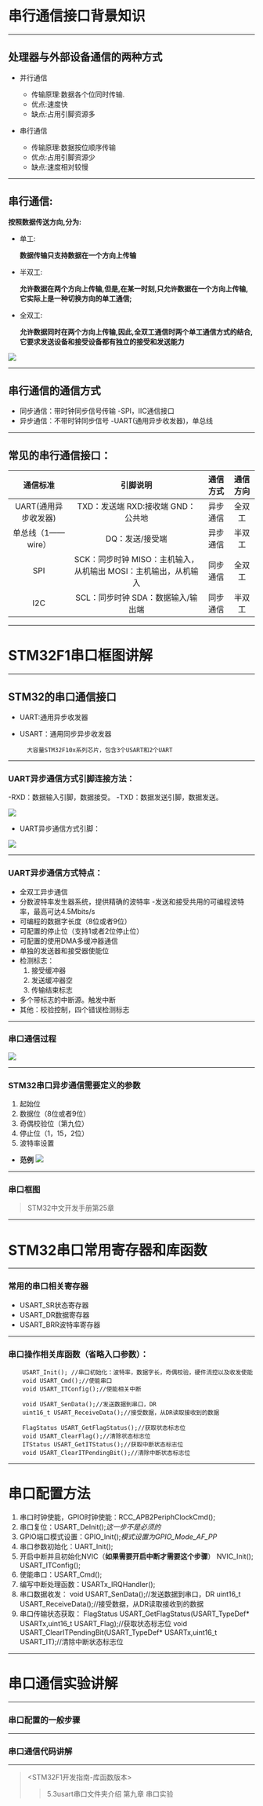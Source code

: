 # 串行通信接口背景知识

---

## 处理器与外部设备通信的两种方式

* 并行通信

    * 传输原理:数据各个位同时传输.
    * 优点:速度快
    * 缺点:占用引脚资源多

* 串行通信
    * 传输原理:数据按位顺序传输
    * 优点:占用引脚资源少
    * 缺点:速度相对较慢

---

## 串行通信:

**按照数据传送方向,分为:**
* 单工:

    **数据传输只支持数据在一个方向上传输**

* 半双工:

    **允许数据在两个方向上传输,但是,在某一时刻,只允许数据在一个方向上传输,它实际上是一种切换方向的单工通信;**

* 全双工:

    **允许数据同时在两个方向上传输,因此,全双工通信时两个单工通信方式的结合,它要求发送设备和接受设备都有独立的接受和发送能力**

![](../图片/串行通信的三种模式.png)

---

## 串行通信的通信方式

* 同步通信：带时钟同步信号传输
-SPI，IIC通信接口
* 异步通信：不带时钟同步信号
-UART(通用异步收发器)，单总线

---

## 常见的串行通信接口：
|       通信标准       |                            引脚说明                             | 通信方式 | 通信方向 |
| :------------------: | :-------------------------------------------------------------: | :------: | :------: |
| UART(通用异步收发器) |               TXD：发送端 RXD:接收端 GND：公共地                | 异步通信 |  全双工  |
|  单总线（1——wire）   |                         DQ：发送/接受端                         | 异步通信 |  半双工  |
|         SPI          | SCK：同步时钟 MISO：主机输入，从机输出 MOSI：主机输出，从机输入 | 同步通信 |  全双工  |
|         I2C          |               SCL：同步时钟 SDA：数据输入/输出端                | 同步通信 |  半双工  |

---

# STM32F1串口框图讲解

---

## STM32的串口通信接口

* UART:通用异步收发器
* USART：通用同步异步收发器

        大容量STM32F10x系列芯片，包含3个USART和2个UART

---

### UART异步通信方式引脚连接方法：

-RXD：数据输入引脚，数据接受。
-TXD：数据发送引脚，数据发送。

![](../图片/UART引脚连接.png)

* UART异步通信方式引脚：

![](../图片/UART串口引脚.png)

---

### UART异步通信方式特点：

* 全双工异步通信
* 分数波特率发生器系统，提供精确的波特率 -发送和接受共用的可编程波特率，最高可达4.5Mbits/s
* 可编程的数据字长度（8位或者9位）
* 可配置的停止位（支持1或者2位停止位）
* 可配置的使用DMA多缓冲器通信
* 单独的发送器和接受器使能位
* 检测标志：
  1. 接受缓冲器
  2. 发送缓冲器空
  3. 传输结束标志
* 多个带标志的中断源。触发中断
* 其他：校验控制，四个错误检测标志

---

### 串口通信过程

![](../图片/串口通信过程.png)

---

### STM32串口异步通信需要定义的参数

1. 起始位
2. 数据位（8位或者9位）
3. 奇偶校验位（第九位）
4. 停止位（1，15，2位）
5. 波特率设置

* **范例**
![](../图片/串口定义参数.png)

---

### 串口框图

> STM32中文开发手册第25章

---

# STM32串口常用寄存器和库函数

---

### 常用的串口相关寄存器

* USART_SR状态寄存器
* USART_DR数据寄存器
* USART_BRR波特率寄存器

---

### 串口操作相关库函数（省略入口参数）：

        USART_Init(); //串口初始化：波特率，数据字长，奇偶校验，硬件流控以及收发使能
        void USART_Cmd();//使能串口
        void USART_ITConfig();//使能相关中断

        void USART_SenData();//发送数据到串口，DR
        uint16_t USART_ReceiveData();//接受数据，从DR读取接收到的数据

        FlagStatus USART_GetFlagStatus();//获取状态标志位
        void USART_ClearFlag();//清除状态标志位
        ITStatus USART_GetITStatus();//获取中断状态标志位
        void USART_ClearITPendingBit();//清除中断状态标志位

---

# 串口配置方法

1. 串口时钟使能，GPIO时钟使能：RCC_APB2PeriphClockCmd();
2. 串口复位：USART_DeInit();*这一步不是必须的*
3. GPIO端口模式设置：GPIO_Init();*模式设置为GPIO_Mode_AF_PP*
4. 串口参数初始化：UART_Init();
5. 开启中断并且初始化NVIC（**如果需要开启中断才需要这个步骤**）
    NVIC_Init();
    USART_ITConfig();
6. 使能串口：USART_Cmd();
7. 编写中断处理函数：USARTx_IRQHandler();
8. 串口数据收发：
    void USART_SenData();//发送数据到串口，DR
    uint16_t USART_ReceiveData();//接受数据，从DR读取接收到的数据
9. 串口传输状态获取：
    FlagStatus USART_GetFlagStatus(USART_TypeDef* USARTx,uint16_t USART_Flag);//获取状态标志位
    void USART_ClearITPendingBit(USART_TypeDef* USARTx,uint16_t USART_IT);//清除中断状态标志位

---

# 串口通信实验讲解

---

### 串口配置的一般步骤
---
### 串口通信代码讲解

---

> <STM32F1开发指南-库函数版本>
> >5.3usart串口文件夹介绍
> >第九章 串口实验